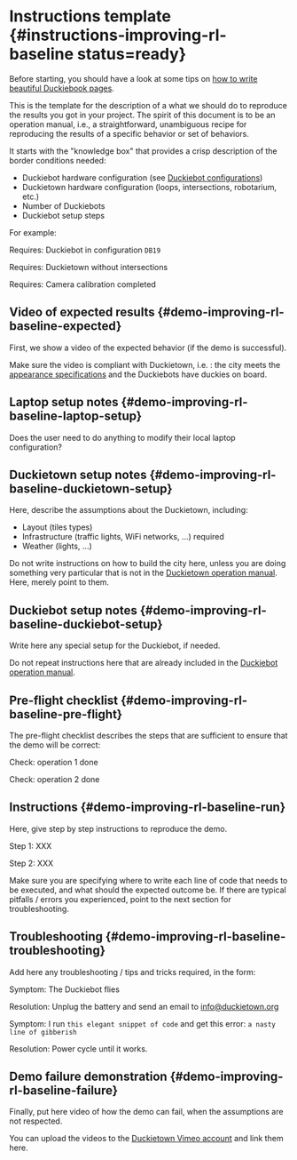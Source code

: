 # Instructions template {#instructions-improving-rl-baseline status=ready}

Before starting, you should have a look at some tips on [how to write beautiful Duckiebook pages](+duckumentation#book).

This is the template for the description of a what we should do to reproduce the results you got in your project. 
The spirit of this document is to be an operation manual, i.e., a straightforward, unambiguous recipe for reproducing the results of a specific behavior or set of behaviors.

It starts with the "knowledge box" that provides a crisp description of the border conditions needed:

* Duckiebot hardware configuration (see [Duckiebot configurations](+opmanual_duckiebot#duckiebot-configurations))
* Duckietown hardware configuration (loops, intersections, robotarium, etc.)
* Number of Duckiebots
* Duckiebot setup steps

For example:

<div class='requirements' markdown="1">

Requires: Duckiebot in configuration `DB19`

Requires: Duckietown without intersections

Requires: Camera calibration completed

</div>

## Video of expected results {#demo-improving-rl-baseline-expected}

First, we show a video of the expected behavior (if the demo is successful).

Make sure the video is compliant with Duckietown, i.e. : the city meets the [appearance specifications](+opmanual_duckietown#dt-ops-appearance-specifications) and the Duckiebots have duckies on board.

## Laptop setup notes {#demo-improving-rl-baseline-laptop-setup}

Does the user need to do anything to modify their local laptop configuration?


## Duckietown setup notes {#demo-improving-rl-baseline-duckietown-setup}

Here, describe the assumptions about the Duckietown, including:

* Layout (tiles types)
* Infrastructure (traffic lights, WiFi networks, ...) required
* Weather (lights, ...)

Do not write instructions on how to build the city here, unless you are doing something very particular that is not in the [Duckietown operation manual](+opmanual_duckietown#duckietowns). Here, merely point to them.

## Duckiebot setup notes {#demo-improving-rl-baseline-duckiebot-setup}

Write here any special setup for the Duckiebot, if needed.

Do not repeat instructions here that are already included in the [Duckiebot operation manual](+opmanual_duckiebot#opmanual_duckiebot).

## Pre-flight checklist {#demo-improving-rl-baseline-pre-flight}

The pre-flight checklist describes the steps that are sufficient to ensure that the demo will be correct:

Check: operation 1 done

Check: operation 2 done

## Instructions {#demo-improving-rl-baseline-run}

Here, give step by step instructions to reproduce the demo.

Step 1: XXX

Step 2: XXX

Make sure you are specifying where to write each line of code that needs to be executed, and what should the expected outcome be. If there are typical pitfalls / errors you experienced, point to the next section for troubleshooting.

## Troubleshooting {#demo-improving-rl-baseline-troubleshooting}

Add here any troubleshooting / tips and tricks required, in the form:


Symptom: The Duckiebot flies

Resolution: Unplug the battery and send an email to info@duckietown.org


Symptom: I run `this elegant snippet of code` and get this error: `a nasty line of gibberish`

Resolution: Power cycle until it works.

## Demo failure demonstration {#demo-improving-rl-baseline-failure}

Finally, put here video of how the demo can fail, when the assumptions are not respected.

You can upload the videos to the [Duckietown Vimeo account](https://vimeo.com/duckietown) and link them here.
